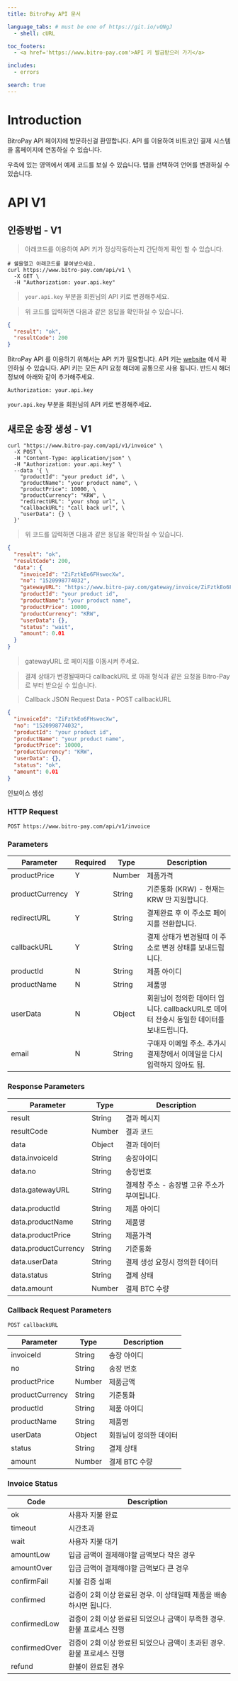 ```yaml
---
title: BitroPay API 문서

language_tabs: # must be one of https://git.io/vQNgJ
  - shell: cURL

toc_footers:
  - <a href='https://www.bitro-pay.com'>API 키 발금받으러 가기</a>

includes:
  - errors

search: true
---
```


# Introduction

BitroPay API 페이지에 방문하신걸 환영합니다. API 를 이용하여 비트코인 결제 시스템을 홈페이지에 연동하실 수 있습니다. 

우측에 있는 영역에서 예제 코드를 보실 수 있습니다. 탭을 선택하여 언어를 변경하실 수 있습니다.

# API V1

## 인증방법 - V1

> 아래코드를 이용하여 API 키가 정상작동하는지 간단하게 확인 할 수 있습니다.

```shell
# 쉘을열고 아래코드를 붙여넣으세요.
curl https://www.bitro-pay.com/api/v1 \
  -X GET \
  -H "Authorization: your.api.key"
```

> `your.api.key` 부분을 회원님의 API 키로 변경해주세요.

> 위 코드를 입력하면 다음과 같은 응답을 확인하실 수 있습니다.

```json
{
  "result": "ok",
  "resultCode": 200
}
```

BitroPay API 를 이용하기 위해서는 API 키가 필요합니다.
API 키는 [website](https://www.bitro-pay.com/merchant/setting) 에서 확인하실 수 있습니다.
API 키는 모든 API 요청 해더에 공통으로 사용 됩니다. 반드시 해더정보에 아래와 같이 추가해주세요.

`Authorization: your.api.key`

<aside class="notice">
<code>your.api.key</code> 부분을 회원님의 API 키로 변경해주세요.
</aside>

## 새로운 송장 생성 - V1
```shell
curl "https://www.bitro-pay.com/api/v1/invoice" \
  -X POST \
  -H "Content-Type: application/json" \
  -H "Authorization: your.api.key" \
  --data '{ \
    "productId": "your product id", \ 
    "productName": "your product name", \ 
    "productPrice": 10000, \
    "productCurrency": "KRW", \
    "redirectURL": "your shop url", \
    "callbackURL": "call back url", \
    "userData": {} \
  }'
```

> 위 코드를 입력하면 다음과 같은 응답을 확인하실 수 있습니다.

```json
{
  "result": "ok",
  "resultCode": 200,
  "data": {
    "invoiceId": "ZiFztkEo6FHswocXw",
    "no": "1520998774032",
    "gatewayURL": "https://www.bitro-pay.com/gateway/invoice/ZiFztkEo6FHswocXw",
    "productId": "your product id",
    "productName": "your product name",
    "productPrice": 10000,
    "productCurrency": "KRW",
    "userData": {},
    "status": "wait",
    "amount": 0.01
  }
}
```

> gatewayURL 로 페이지를 이동시켜 주세요.

> 결제 상태가 변경될때마다 callbackURL 로 아래 형식과 같은 요청을 Bitro-Pay로 부터 받으실 수 있습니다.

> Callback JSON Request Data - POST callbackURL

```json
{
  "invoiceId": "ZiFztkEo6FHswocXw",
  "no": "1520998774032",
  "productId": "your product id",
  "productName": "your product name",
  "productPrice": 10000,
  "productCurrency": "KRW",
  "userData": {},
  "status": "ok",
  "amount": 0.01
}
```

인보이스 생성

### HTTP Request

`POST https://www.bitro-pay.com/api/v1/invoice`

### Parameters

Parameter | Required | Type | Description
--------- | -------- | ---- | -----------
productPrice | Y | Number | 제품가격
productCurrency | Y | String | 기준통화 (KRW) - 현재는 KRW 만 지원합니다.
redirectURL | Y | String | 결제완료 후 이 주소로 페이지를 전환합니다.
callbackURL | Y | String | 결제 상태가 변경될때 이 주소로 변경 상태를 보내드립니다.
productId | N | String | 제품 아이디
productName | N | String | 제품명
userData | N | Object | 회원님이 정의한 데이터 입니다. callbackURL로 데이터 전송시 동일한 데이터를 보내드립니다.
email | N | String | 구매자 이메일 주소. 추가시 결제창에서 이메일을 다시 입력하지 않아도 됨.

### Response Parameters

Parameter | Type | Description
--------- | ---- | -----------
result | String | 결과 메시지
resultCode | Number | 결과 코드
data | Object | 결과 데이터
data.invoiceId | String | 송장아이디
data.no | String | 송장번호
data.gatewayURL | String | 결제창 주소 - 송장별 고유 주소가 부여됩니다.
data.productId | String | 제품 아이디
data.productName | String | 제품명
data.productPrice | String | 제품가격
data.productCurrency | String | 기준통화
data.userData | String | 결제 생성 요청시 정의한 데이터
data.status | String | 결제 상태
data.amount | Number | 결제 BTC 수량

### Callback Request Parameters
`POST callbackURL`

Parameter | Type | Description
--------- | ---- | -----------
invoiceId | String | 송장 아이디
no | String | 송장 번호
productPrice | Number | 제품금액
productCurrency | String | 기준통화
productId | String | 제품 아이디
productName | String | 제품명
userData | Object | 회원님이 정의한 데이터
status | String | 결제 상태
amount | Number | 결제 BTC 수량

### Invoice Status

Code | Description
---- | -----------
ok | 사용자 지불 완료
timeout | 시간초과
wait | 사용자 지불 대기
amountLow | 입금 금액이 결제해야할 금액보다 작은 경우
amountOver | 입금 금액이 결제해야할 금액보다 큰 경우
confirmFail | 지불 검증 실패
confirmed | 검증이 2회 이상 완료된 경우. 이 상태일때 제품을 배송하시면 됩니다.
confirmedLow | 검증이 2회 이상 완료된 되었으나 금액이 부족한 경우. 환불 프로세스 진행
confirmedOver | 검증이 2회 이상 완료된 되었으나 금액이 초과된 경우. 환불 프로세스 진행
refund | 환불이 완료된 경우
